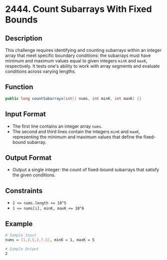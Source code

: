 # 2444. Count Subarrays With Fixed Bounds

## Description

This challenge requires identifying and counting subarrays within an integer array that meet specific boundary conditions: the subarrays must have minimum and maximum values equal to given integers `minK` and `maxK`, respectively. It tests one's ability to work with array segments and evaluate conditions across varying lengths.

## Function

```java
public long countSubarrays(int[] nums, int minK, int maxK) {}
```

## Input Format

- The first line contains an integer array `nums`.
- The second and third lines contain the integers `minK` and `maxK`, representing the minimum and maximum values that define the fixed-bound subarray.

## Output Format

- Output a single integer: the count of fixed-bound subarrays that satisfy the given conditions.

## Constraints

- `2 <= nums.length <= 10^5`
- `1 <= nums[i], minK, maxK <= 10^6`

## Example

```bash
# Sample Input
nums = [1,3,5,2,7,5], minK = 1, maxK = 5

# Sample Output
2
```
